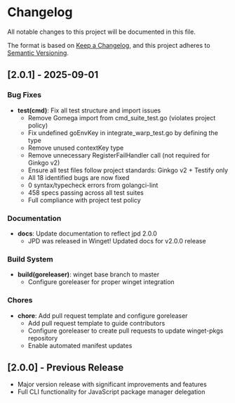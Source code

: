 # Changelog

All notable changes to this project will be documented in this file.

The format is based on [Keep a Changelog](https://keepachangelog.com/en/1.0.0/),
and this project adheres to [Semantic Versioning](https://semver.org/spec/v2.0.0.html).

## [2.0.1] - 2025-09-01

### Bug Fixes
- **test(cmd)**: Fix all test structure and import issues
  - Remove Gomega import from cmd_suite_test.go (violates project policy)
  - Fix undefined goEnvKey in integrate_warp_test.go by defining the type
  - Remove unused contextKey type
  - Remove unnecessary RegisterFailHandler call (not required for Ginkgo v2)
  - Ensure all test files follow project standards: Ginkgo v2 + Testify only
  - All 18 identified bugs are now fixed
  - 0 syntax/typecheck errors from golangci-lint
  - 458 specs passing across all test suites
  - Full compliance with project test policy

### Documentation
- **docs**: Update documentation to reflect jpd 2.0.0
  - JPD was released in Winget! Updated docs for v2.0.0 release

### Build System
- **build(goreleaser)**: winget base branch to master
  - Configure goreleaser for proper winget integration

### Chores
- **chore**: Add pull request template and configure goreleaser
  - Add pull request template to guide contributors
  - Configure goreleaser to create pull requests to update winget-pkgs repository
  - Enable automated manifest updates

## [2.0.0] - Previous Release
- Major version release with significant improvements and features
- Full CLI functionality for JavaScript package manager delegation
